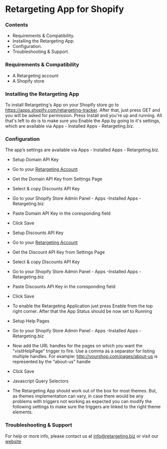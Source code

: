 # Retargeting App for Shopify

### Contents
* Requirements & Compatibility.
* Installing the Retargeting App.
* Configuration.
* Troubleshooting & Support.

### Requirements & Compatibility
* A Retargeting account
* A Shopify store

### Installing the Retargeting App
To install Retargeting's App on your Shopify store go to https://apps.shopify.com/retargeting-tracker.
After that, just press GET and you will be asked for permission.
Press Install and you're up and running.
All that's left to do is to make sure you Enable the App by going to it's settings, which are available via Apps - Installed Apps - Retargeting.biz.

### Configuration
The app’s settings are available via Apps - Installed Apps - Retargeting.biz.
* Setup Domain API Key
 * Go to your [Retargeting Account](https://retargeting.biz/admin)
 * Get the Domain API Key from Settings Page
 * Select & copy Discounts API Key
 * Go to your Shopify Store Admin Panel - Apps -Installed Apps - Retargeting.biz
 * Paste Domain API Key in the coresponding field
 * Click Save

* Setup Discounts API Key
 * Go to your [Retargeting Account](https://retargeting.biz/admin)
 * Get the Discount API Key from Settings Page
 * Select & copy Discounts API Key
 * Go to your Shopify Store Admin Panel - Apps -Installed Apps - Retargeting.biz
 * Paste Discounts API Key in the coresponding field
 * Click Save

* To enable the Retargeting Application just press Enable from the top right corner. After that the App Status should be now set to Running

* Setup Help Pages
 * Go to your Shopify Store Admin Panel - Apps -Installed Apps - Retargeting.biz
 * Now add the URL handles for the pages on which you want the "visitHelpPage" trigger to fire. Use a comma as a separator for listing multiple handles. For example: http://yourshop.com/pages/about-us is represented by the "about-us" handle
 * Click Save

* Javascript Query Selectors
 * The Retargeting App should work out of the box for most themes. But, as themes implementation can vary, in case there would be any problems with triggers not working as expected you can modify the following settings to make sure the triggers are linked to the right theme elements.

### Troubleshooting & Support
For help or more info, please contact us at [info@retargeting.biz](info@retargeting.biz) or visit our [website](https://retargeting.biz)

